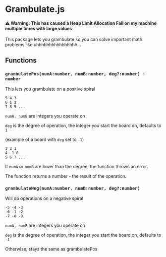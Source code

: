# Grambulate.js
#### ⚠️ Warning: This has caused a Heap Limit Allocation Fail on my machine multiple times with large values 
This package lets you grambulate so you can solve important math problems like uhhhhhhhhhhhhhhhh...

## Functions
### `grambulatePos(numA:number, numB:number, deg?:number) : number`
This lets you grambulate on a positive spiral
```
5 4 3
6 1 2
7 8 9 ...
```
`numA, numB` are integers you operate on

`deg` is the degree of operation, the integer you start the board on, defaults to `1`

(example of a board with `deg` set to `-1`)
```
3 2 1
4 -1 0
5 6 7 ...
```

If `numA` or `numB` are lower than the degree, the function throws an error.

The function returns a number - the result of the operation.

### `grambulateNeg(numA:number, numB:number, deg?:number)`
Will do operations on a negative spiral
```
-5 -4 -3
-6 -1 -2
-7 -8 -9
```

`numA, numB` are integers you operate on

`deg` is the degree of operation, the integer you start the board on, defaults to `-1`

Otherwise, stays the same as grambulatePos
